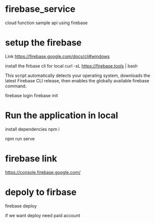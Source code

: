 # firebase_service
cloud function sample api using firebase

# setup the firebase
Link
https://firebase.google.com/docs/cli#windows

install the firbase cli for local
curl -sL https://firebase.tools | bash

This script automatically detects your operating system, downloads the latest Firebase CLI release, then enables the globally available firebase command.

firebase login
firebase init


# Run the application in local
install dependencies
npm i

npm run serve


# firebase link
https://console.firebase.google.com/

# depoly to firbase

firebase deploy

if we want deploy need paid account